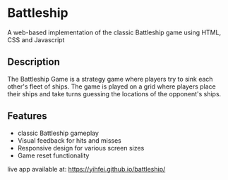 # Battleship
A web-based implementation of the classic Battleship game using HTML, CSS and Javascript

## Description
The Battleship Game is a strategy game where players try to sink each other's fleet of ships. The game is played on a grid where players place their ships and take turns guessing the locations of the opponent's ships.

## Features
- classic Battleship gameplay
- Visual feedback for hits and misses
- Responsive design for various screen sizes
- Game reset functionality

live app available at: https://yihfei.github.io/battleship/ 